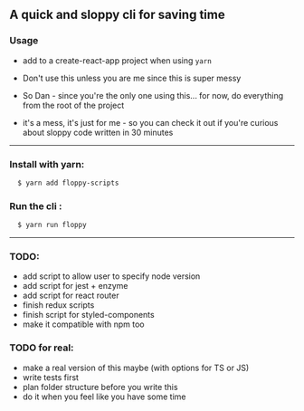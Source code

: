 ## A quick and sloppy cli for saving time

### Usage

- add to a create-react-app project when using `yarn`

- Don't use this unless you are me since this is super messy
- So Dan - since you're the only one using this... for now, do everything from the root of the project
- it's a mess, it's just for me - so you can check it out if you're curious about sloppy code written in 30 minutes 

***

### Install with yarn:

```sh
  $ yarn add floppy-scripts
```

### Run the cli :

```sh
  $ yarn run floppy
```

***

### TODO:

- add script to allow user to specify node version 
- add script for jest + enzyme
- add script for react router
- finish redux scripts
- finish script for styled-components
- make it compatible with npm too

### TODO for real:

- make a real version of this maybe (with options for TS or JS)
- write tests first
- plan folder structure before you write this
- do it when you feel like you have some time
